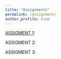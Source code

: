 ```yaml
---
title: "Assignments"
permalink: /assignment/
author_profile: true
---
```


[ASSIGMENT 1](/assignment1/):

ASSIGMENT 2:

ASSIGMENT 3: